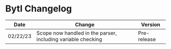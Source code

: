 # Bytl Changelog
   Date   |   Change   |   Version   
|---------|------------|------------|
 02/22/23 | Scope now handled in the parser, including variable checking | Pre-release 

